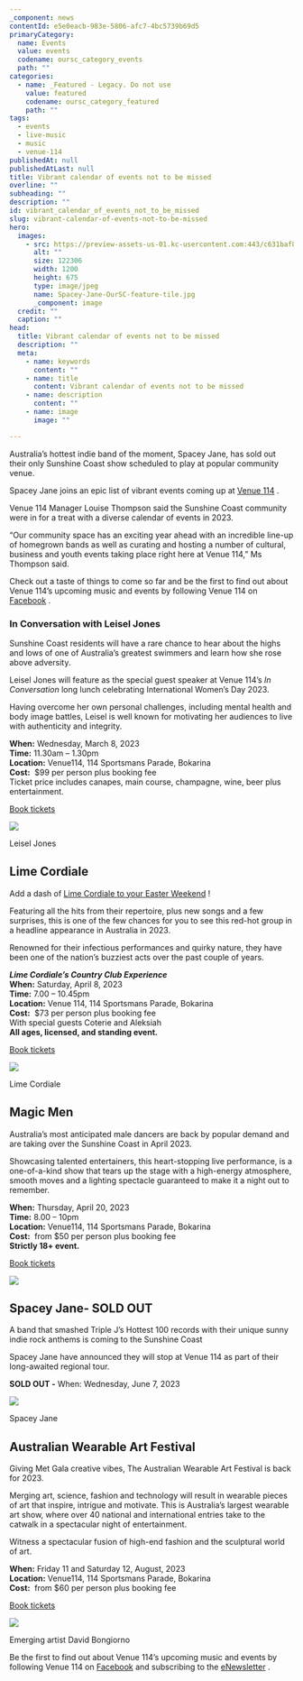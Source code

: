 ```yaml
---
_component: news
contentId: e5e0eacb-983e-5806-afc7-4bc5739b69d5
primaryCategory:
  name: Events
  value: events
  codename: oursc_category_events
  path: ""
categories:
  - name: _Featured - Legacy. Do not use
    value: featured
    codename: oursc_category_featured
    path: ""
tags:
  - events
  - live-music
  - music
  - venue-114
publishedAt: null
publishedAtLast: null
title: Vibrant calendar of events not to be missed
overline: ""
subheading: ""
description: ""
id: vibrant_calendar_of_events_not_to_be_missed
slug: vibrant-calendar-of-events-not-to-be-missed
hero:
  images:
    - src: https://preview-assets-us-01.kc-usercontent.com:443/c631baf8-1b46-001f-580c-d0001b68b4a8/2661aef6-1800-4ca3-8d6d-418bd8b17458/Spacey-Jane-OurSC-feature-tile.jpg
      alt: ""
      size: 122306
      width: 1200
      height: 675
      type: image/jpeg
      name: Spacey-Jane-OurSC-feature-tile.jpg
      _component: image
  credit: ""
  caption: ""
head:
  title: Vibrant calendar of events not to be missed
  description: ""
  meta:
    - name: keywords
      content: ""
    - name: title
      content: Vibrant calendar of events not to be missed
    - name: description
      content: ""
    - name: image
      image: ""

---
```

Australia’s hottest indie band of the moment, Spacey Jane, has sold out their only Sunshine Coast show scheduled to play at popular community venue.

Spacey Jane joins an epic list of vibrant events coming up at [Venue 114](https://venue114.com.au/)
.

Venue 114 Manager Louise Thompson said the Sunshine Coast community were in for a treat with a diverse calendar of events in 2023.

“Our community space has an exciting year ahead with an incredible line-up of homegrown bands as well as curating and hosting a number of cultural, business and youth events taking place right here at Venue 114,” Ms Thompson said.

Check out a taste of things to come so far and be the first to find out about Venue 114’s upcoming music and events by following Venue 114 on [Facebook](https://www.facebook.com/venue114/)
.

### In Conversation with Leisel Jones

Sunshine Coast residents will have a rare chance to hear about the highs and lows of one of Australia’s greatest swimmers and learn how she rose above adversity.

Leisel Jones will feature as the special guest speaker at Venue 114’s *In Conversation* long lunch celebrating International Women’s Day 2023.

Having overcome her own personal challenges, including mental health and body image battles, Leisel is well known for motivating her audiences to live with authenticity and integrity.

**When:** Wednesday, March 8, 2023\
**Time:** 11.30am – 1.30pm\
**Location:** Venue114, 114 Sportsmans Parade, Bokarina\
**Cost:**  $99 per person plus booking fee\
Ticket price includes canapes, main course, champagne, wine, beer plus entertainment.

[Book tickets](https://venue114.com.au/events/in-conversation-with-leisel-jones-oam-international-women-s-day-2023/)


![](https://preview-assets-us-01.kc-usercontent.com:443/c631baf8-1b46-001f-580c-d0001b68b4a8/89a2b3a9-87ec-430f-8fc2-6b9914d7af3c/LJ-1-1-1024x684.jpg)

Leisel Jones

## Lime Cordiale

Add a dash of [Lime Cordiale to your Easter Weekend](https://oursc.com.au/community/events/add-a-dash-of-lime-cordiale-to-your-easter-weekend)
!

Featuring all the hits from their repertoire, plus new songs and a few surprises, this is one of the few chances for you to see this red-hot group in a headline appearance in Australia in 2023.

Renowned for their infectious performances and quirky nature, they have been one of the nation’s buzziest acts over the past couple of years.

***Lime Cordiale’s Country Club Experience***\
**When:** Saturday, April 8, 2023\
**Time:** 7.00 – 10.45pm\
**Location:** Venue 114, 114 Sportsmans Parade, Bokarina\
**Cost:**  $73 per person plus booking fee\
With special guests Coterie and Aleksiah\
**All ages, licensed, and standing event.**

[Book tickets](https://venue114.com.au/events/lime-cordiale-lime-cordiale-s-country-club-experience/)


![](https://preview-assets-us-01.kc-usercontent.com:443/c631baf8-1b46-001f-580c-d0001b68b4a8/42776c1f-ae06-46b1-b512-9de8a4ba887e/Lime-Cordiale-band-reduced-1024x731.jpg)

Lime Cordiale

## Magic Men

Australia’s most anticipated male dancers are back by popular demand and are taking over the Sunshine Coast in April 2023.

Showcasing talented entertainers, this heart-stopping live performance, is a one-of-a-kind show that tears up the stage with a high-energy atmosphere, smooth moves and a lighting spectacle guaranteed to make it a night out to remember.

**When:** Thursday, April 20, 2023\
**Time:** 8.00 – 10pm\
**Location:** Venue114, 114 Sportsmans Parade, Bokarina\
**Cost:**  from $50 per person plus booking fee\
**Strictly 18+ event.**

[Book tickets](https://venue114.com.au/events/second-show-magic-men-all-star-tour/)


![](https://preview-assets-us-01.kc-usercontent.com:443/c631baf8-1b46-001f-580c-d0001b68b4a8/a7490c8e-7f8b-4c85-b678-f9c70c67b1c1/700x400.jpg)

## Spacey Jane- SOLD OUT

A band that smashed Triple J’s Hottest 100 records with their unique sunny indie rock anthems is coming to the Sunshine Coast

Spacey Jane have announced they will stop at Venue 114 as part of their long-awaited regional tour.

**SOLD OUT -** When: Wednesday, June 7, 2023

![](https://preview-assets-us-01.kc-usercontent.com:443/c631baf8-1b46-001f-580c-d0001b68b4a8/621b7182-4e27-4e0b-abf3-87ba32f3c81b/Spacey-Jane-1024x650.jpg)

Spacey Jane

## Australian Wearable Art Festival

Giving Met Gala creative vibes, The Australian Wearable Art Festival is back for 2023.

Merging art, science, fashion and technology will result in wearable pieces of art that inspire, intrigue and motivate. This is Australia’s largest wearable art show, where over 40 national and international entries take to the catwalk in a spectacular night of entertainment.

Witness a spectacular fusion of high-end fashion and the sculptural world of art.

**When:** Friday 11 and Saturday 12, August, 2023\
**Location:** Venue114, 114 Sportsmans Parade, Bokarina\
**Cost:**  from $60 per person plus booking fee

[Book tickets](https://venue114.com.au/events/australian-wearable-art-festival/)


![](https://preview-assets-us-01.kc-usercontent.com:443/c631baf8-1b46-001f-580c-d0001b68b4a8/b18265c8-4b97-4bae-85fd-257f8374bd9e/HERO-image-socials-Emerging-Artist-winner-David-Bongiorno-Fowl-Queen-small.jpg)

Emerging artist David Bongiorno

Be the first to find out about Venue 114’s upcoming music and events by following Venue 114 on [Facebook](https://www.facebook.com/venue114/)
&#x20;and subscribing to the [eNewsletter](https://venue114.com.au/)
.

